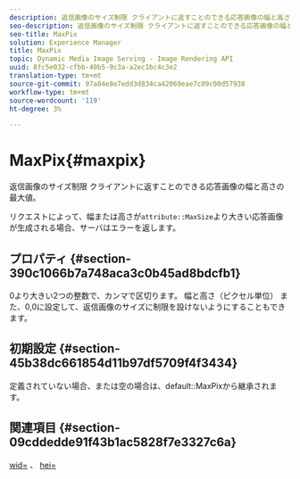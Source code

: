 ```yaml
---
description: 返信画像のサイズ制限 クライアントに返すことのできる応答画像の幅と高さの最大値。
seo-description: 返信画像のサイズ制限 クライアントに返すことのできる応答画像の幅と高さの最大値。
seo-title: MaxPix
solution: Experience Manager
title: MaxPix
topic: Dynamic Media Image Serving - Image Rendering API
uuid: 8fc5e032-cfbb-40b5-9c3a-a2ec1bc4c3e2
translation-type: tm+mt
source-git-commit: 97a84e8e7edd3d834ca42069eae7c09c00d57938
workflow-type: tm+mt
source-wordcount: '119'
ht-degree: 3%

---
```



# MaxPix{#maxpix}

返信画像のサイズ制限 クライアントに返すことのできる応答画像の幅と高さの最大値。

リクエストによって、幅または高さが`attribute::MaxSize`より大きい応答画像が生成される場合、サーバはエラーを返します。

## プロパティ {#section-390c1066b7a748aca3c0b45ad8bdcfb1}

0より大きい2つの整数で、カンマで区切ります。 幅と高さ（ピクセル単位） また、0,0に設定して、返信画像のサイズに制限を設けないようにすることもできます。

## 初期設定 {#section-45b38dc661854d11b97df5709f4f3434}

定義されていない場合、または空の場合は、default::MaxPixから継承されます。

## 関連項目 {#section-09cddedde91f43b1ac5828f7e3327c6a}

[wid=](../../../../../ir-api/http-protocol/image-rendering-api-ref/c-ir-http-protocol-ref/c-ir-http-protocol-command-reference/r-ir-wid.md#reference-b7e691b0624941168c94b2749ae233ec) 、 [hei=](../../../../../ir-api/http-protocol/image-rendering-api-ref/c-ir-http-protocol-ref/c-ir-http-protocol-command-reference/r-ir-hei.md#reference-1c08f60365a94417a39867c09cac5478)
